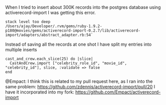 When I tried to insert about 300K records into the postgres database using activerecord-import I was getting this error.

    stack level too deep
    /Users/ajay/Developer/.rvm/gems/ruby-1.9.2-p180@movies/gems/activerecord-import-0.2.7/lib/activerecord-import/adapters/abstract_adapter.rb:54`

Instead of saving all the records at one shot I have split my entries into multiple inserts

    cast_and_crew.each_slice(25) do |slice|
      CastAndCrew.import ["celebrity_role_id", "movie_id", "celebrity_id"], slice, :validate => false
    end

@Empact: I think this is related to my pull request here, as I ran into the same problem: https://github.com/zdennis/activerecord-import/pull/20 I have it incorporated into my fork: https://github.com/Empact/activerecord-import
